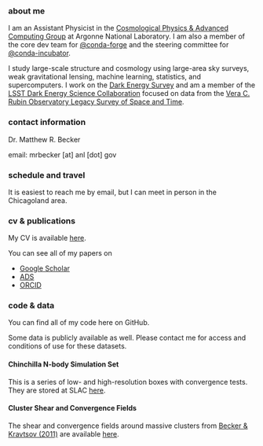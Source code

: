 ### about me

I am an Assistant Physicist in the [Cosmological Physics & Advanced Computing Group](https://press3.mcs.anl.gov/cpac/) at Argonne National Laboratory. I am also a member of the core dev team for [@conda-forge](https://github.com/conda-forge) and the steering committee for [@conda-incubator](https://github.com/conda-incubator).

I study large-scale structure and cosmology using large-area sky surveys, weak gravitational lensing, machine learning, statistics, and supercomputers. I work on the [Dark Energy Survey](http://www.darkenergysurvey.org/) and am a member of the [LSST Dark Energy Science Collaboration](http://www.lsst-desc.org/) focused on data from the [Vera C. Rubin Observatory Legacy Survey of Space and Time](https://www.lsst.org/).

### contact information

Dr. Matthew R. Becker

email: mrbecker [at] anl [dot] gov

### schedule and travel

It is easiest to reach me by email, but I can meet in person in the Chicagoland area.

### cv & publications

My CV is available [here](https://beckermr.github.io/images/cvpubs.pdf).

You can see all of my papers on

  - [Google Scholar](https://scholar.google.com/citations?hl=en&user=IvmGG7gAAAAJ&view_op=list_works&sortby=pubdate)
  - [ADS](https://ui.adsabs.harvard.edu/search/q=orcid%3A0000-0001-7774-2246&sort=date+desc)
  - [ORCID](https://orcid.org/0000-0001-7774-2246)

### code & data

You can find all of my code here on GitHub.

Some data is publicly available as well. Please contact me for access and conditions of use for these datasets.

#### Chinchilla N-body Simulation Set

This is a series of low- and high-resolution boxes with convergence tests. They are stored at SLAC [here](http://www.slac.stanford.edu/~beckermr/chinchilla/).

#### Cluster Shear and Convergence Fields

The shear and convergence fields around massive clusters from [Becker & Kravtsov (2011)](http://arxiv.org/abs/1011.1681) are available [here](http://www.slac.stanford.edu/~beckermr/L1GpcAhaloweaklensingfields/).

